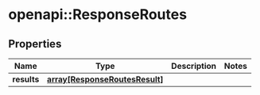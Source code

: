 # openapi::ResponseRoutes

## Properties
Name | Type | Description | Notes
------------ | ------------- | ------------- | -------------
**results** | [**array[ResponseRoutesResult]**](ResponseRoutesResult.md) |  | 


